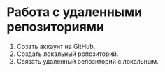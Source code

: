 # Работа с удаленными репозиториями
1. Созать аккаунт на GitHub.
2. Создать локальный ропозиторий.
3. Связать удаленный репозиторий с локальным.

